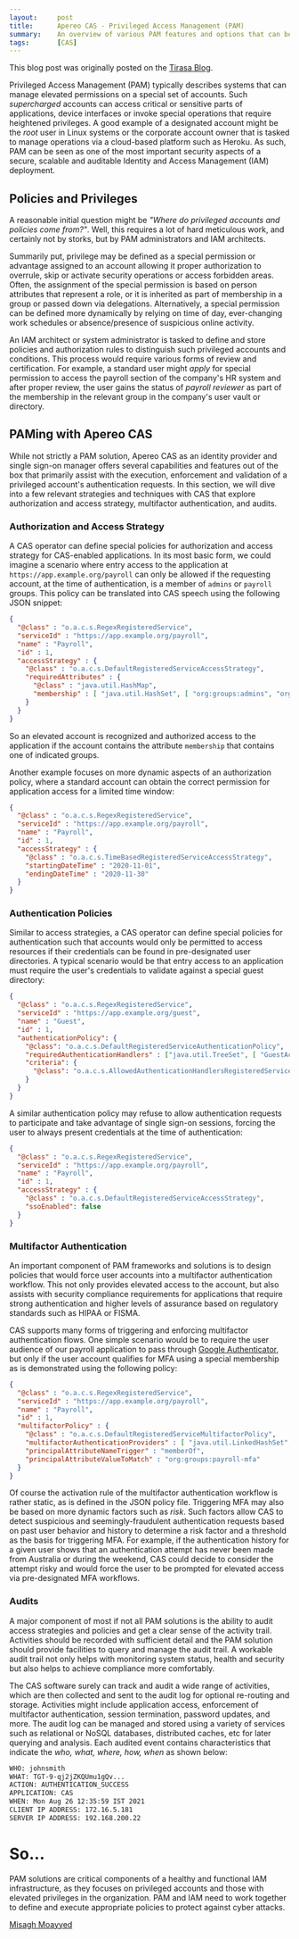 ```yaml
---
layout:     post
title:      Apereo CAS - Privileged Access Management (PAM)
summary:    An overview of various PAM features and options that can be relevant in Apereo CAS deployments.
tags:       [CAS]
---
```


<div class="alert alert-success"><i class="far fa-lightbulb"></i> This blog post was originally posted on the <a href="https://www.tirasa.net/en/blog/privileged-access-management-pam-with-apereo-cas">Tirasa Blog</a>.</div>

Privileged Access Management (PAM) typically describes systems that can manage elevated permissions on a special set of accounts. Such *supercharged* accounts can access critical or sensitive parts of applications, device interfaces or invoke special operations that require heightened privileges. A good example of a designated account might be the *root* user in Linux systems or the corporate account owner that is tasked to manage operations via a cloud-based platform such as Heroku. As such, PAM can be seen as one of the most important security aspects of a secure, scalable and auditable Identity and Access Management (IAM) deployment.

## Policies and Privileges

A reasonable initial question might be *"Where do privileged accounts and policies come from?"*. Well, this requires a lot of hard meticulous work, and certainly not by storks, but by PAM administrators and IAM architects.
 
Summarily put, privilege may be defined as a special permission or advantage assigned to an account allowing it proper authorization to overrule, skip or activate security operations or access forbidden areas. Often, the assignment of the special permission is based on person attributes that represent a role, or it is inherited as part of membership in a group or passed down via delegations. Alternatively, a special permission can be defined more dynamically by relying on time of day, ever-changing work schedules or absence/presence of suspicious online activity. 

An IAM architect or system administrator is tasked to define and store policies and authorization rules to distinguish such privileged accounts and conditions. This process would require various forms of review and certification. For example, a standard user might *apply* for special permission to access the payroll section of the company's HR system and after proper review, the user gains the status of *payroll reviewer* as part of the membership in the relevant group in the company's user vault or directory.

## PAMing with Apereo CAS

While not strictly a PAM solution, Apereo CAS as an identity provider and single sign-on manager offers several capabilities and features out of the box that primarily assist with the execution, enforcement and validation of a privileged account's authentication requests. In this section, we will dive into a few relevant strategies and techniques with CAS that explore authorization and access strategy, multifactor authentication, and audits.

### Authorization and Access Strategy

A CAS operator can define special policies for authorization and access strategy for CAS-enabled applications. In its most basic form, we could imagine a scenario where entry access to the application at `https://app.example.org/payroll` can only be allowed if the requesting account, at the time of authentication, is a member of `admins` or `payroll` groups. This policy can be translated into CAS speech using the following JSON snippet: 

```json
{
  "@class" : "o.a.c.s.RegexRegisteredService",
  "serviceId" : "https://app.example.org/payroll",
  "name" : "Payroll",
  "id" : 1,
  "accessStrategy" : {
    "@class" : "o.a.c.s.DefaultRegisteredServiceAccessStrategy",
    "requiredAttributes" : {
      "@class" : "java.util.HashMap",
      "membership" : [ "java.util.HashSet", [ "org:groups:admins", "org:groups:payroll" ] ]
    }
  }
}
```

So an elevated account is recognized and authorized access to the application if the account contains the attribute `membership` that contains one of indicated groups. 

Another example focuses on more dynamic aspects of an authorization policy, where a standard account can obtain the correct permission for application access for a limited time window:

```json
{
  "@class" : "o.a.c.s.RegexRegisteredService",
  "serviceId" : "https://app.example.org/payroll",
  "name" : "Payroll",
  "id" : 1,
  "accessStrategy" : {
    "@class" : "o.a.c.s.TimeBasedRegisteredServiceAccessStrategy",
    "startingDateTime" : "2020-11-01",
    "endingDateTime" : "2020-11-30"
  }
}
```

### Authentication Policies 

Similar to access strategies, a CAS operator can define special policies for authentication such that accounts would only be permitted to access resources if their credentials can be found in pre-designated user directories. A typical scenario would be that entry access to an application must require the user's credentials to validate against a special guest directory:

```json
{
  "@class" : "o.a.c.s.RegexRegisteredService",
  "serviceId" : "https://app.example.org/guest",
  "name" : "Guest",
  "id" : 1,
  "authenticationPolicy": {
    "@class": "o.a.c.s.DefaultRegisteredServiceAuthenticationPolicy",
    "requiredAuthenticationHandlers" : ["java.util.TreeSet", [ "GuestActiveDirectory" ]],
    "criteria": {
      "@class": "o.a.c.s.AllowedAuthenticationHandlersRegisteredServiceAuthenticationPolicyCriteria"
    }
  }
}
```

A similar authentication policy may refuse to allow authentication requests to participate and take advantage of single sign-on sessions, forcing the user to always present credentials at the time of authentication:

```json
{
  "@class" : "o.a.c.s.RegexRegisteredService",
  "serviceId" : "https://app.example.org/payroll",
  "name" : "Payroll",
  "id" : 1,
  "accessStrategy" : {
    "@class" : "o.a.c.s.DefaultRegisteredServiceAccessStrategy",
    "ssoEnabled": false
  }
}
```

### Multifactor Authentication

An important component of PAM frameworks and solutions is to design policies that would force user accounts into a multifactor authentication workflow. This not only provides elevated access to the account, but also assists with security compliance requirements for applications that require strong authentication and higher levels of assurance based on regulatory standards such as HIPAA or FISMA. 

CAS supports many forms of triggering and enforcing multifactor authentication flows. One simple scenario would be to require the user audience of our payroll application to pass through [Google Authenticator](https://www.wikiwand.com/en/Google_Authenticator), but only if the user account qualifies for MFA using a special membership as is demonstrated using the following policy:

```json
{
  "@class" : "o.a.c.s.RegexRegisteredService",
  "serviceId" : "https://app.example.org/payroll",
  "name" : "Payroll",
  "id" : 1,
  "multifactorPolicy" : {
    "@class" : "o.a.c.s.DefaultRegisteredServiceMultifactorPolicy",
    "multifactorAuthenticationProviders" : [ "java.util.LinkedHashSet", [ "mfa-gauth" ] ],
    "principalAttributeNameTrigger" : "memberOf",
    "principalAttributeValueToMatch" : "org:groups:payroll-mfa"
  }
}
```

Of course the activation rule of the multifactor authentication workflow is rather static, as is defined in the JSON policy file. Triggering MFA may also be based on more dynamic factors such as *risk*. Such factors allow CAS to detect suspicious and seemingly-fraudulent authentication requests based on past user behavior and history to determine a risk factor and a threshold as the basis for triggering MFA. For example, if the authentication history for a given user shows that an authentication attempt has never been made from Australia or during the weekend, CAS could decide to consider the attempt risky and would force the user to be prompted for elevated access via pre-designated MFA workflows.

### Audits

A major component of most if not all PAM solutions is the ability to audit access strategies and policies and get a clear sense of the activity trail. Activities should be recorded with sufficient detail and the PAM solution should provide facilities to query and manage the audit trail. A workable audit trail not only helps with monitoring system status, health and security but also helps to achieve compliance more comfortably.

The CAS software surely can track and audit a wide range of activities, which are then collected and sent to the audit log for optional re-routing and storage. Activities might include application access, enforcement of multifactor authentication, session termination, password updates, and more. The audit log can be managed and stored using a variety of services such as relational or NoSQL databases, distributed caches, etc for later querying and analysis. Each audited event contains characteristics that indicate the *who, what, where, how, when* as shown below:

```bash
WHO: johnsmith
WHAT: TGT-9-qj2jZKQUmu1gQv...
ACTION: AUTHENTICATION_SUCCESS
APPLICATION: CAS
WHEN: Mon Aug 26 12:35:59 IST 2021
CLIENT IP ADDRESS: 172.16.5.181
SERVER IP ADDRESS: 192.168.200.22
```

# So...

PAM solutions are critical components of a healthy and functional IAM infrastructure, as they focuses on privileged accounts and those with elevated privileges in the organization. PAM and IAM need to work together to define and execute appropriate policies to protect against cyber attacks. 

[Misagh Moayyed](https://fawnoos.com)
